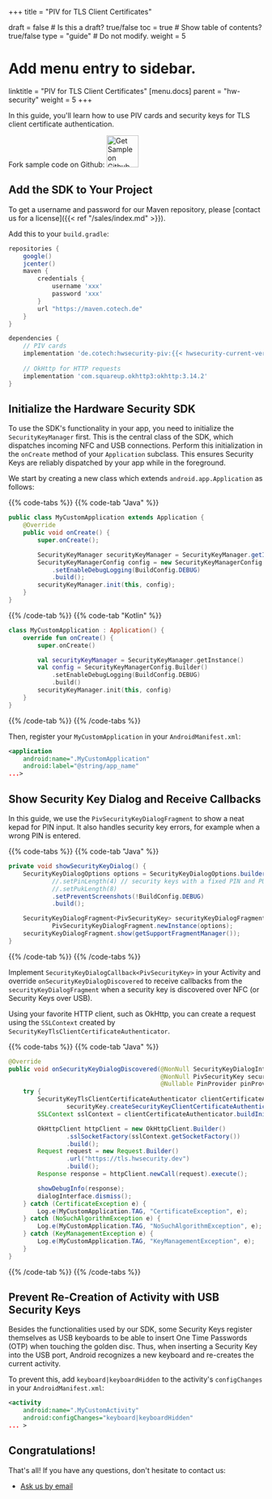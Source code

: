 +++
title = "PIV for TLS Client Certificates"

draft = false  # Is this a draft? true/false
toc = true  # Show table of contents? true/false
type = "guide"  # Do not modify.
weight = 5

# Add menu entry to sidebar.
linktitle = "PIV for TLS Client Certificates"
[menu.docs]
  parent = "hw-security"
  weight = 5
+++

In this guide, you'll learn how to use PIV cards and security keys for TLS client certificate authentication.

<div class="row">
  <div class="col-sm-12 text-center">
  Fork sample code on Github:
  <a href="https://github.com/cotechde/hwsecurity-samples/tree/main/tls-sample"><img class="mx-auto d-block" src="/img/github-badge-small.png" alt="Get Sample on Github" height="63" style="margin:0;"></a>
  </div>
</div>

## Add the SDK to Your Project

To get a username and password for our Maven repository, please [contact us for a license]({{< ref "/sales/index.md" >}}).

Add this to your ``build.gradle``:

```gradle
repositories {
    google()
    jcenter()
    maven {
        credentials {
            username 'xxx'
            password 'xxx'
        }
        url "https://maven.cotech.de"
    }
}

dependencies {
    // PIV cards
    implementation 'de.cotech:hwsecurity-piv:{{< hwsecurity-current-version >}}'
    
    // OkHttp for HTTP requests
    implementation 'com.squareup.okhttp3:okhttp:3.14.2'
}
```

## Initialize the Hardware Security SDK

To use the SDK's functionality in your app, you need to initialize the ``SecurityKeyManager`` first.
This is the central class of the SDK, which dispatches incoming NFC and USB connections.
Perform this initialization in the ``onCreate`` method of your ``Application`` subclass.
This ensures Security Keys are reliably dispatched by your app while in the foreground.

We start by creating a new class which extends ``android.app.Application`` as follows:

{{% code-tabs %}}
{{% code-tab "Java" %}}
```java
public class MyCustomApplication extends Application {
    @Override
    public void onCreate() {
        super.onCreate();

        SecurityKeyManager securityKeyManager = SecurityKeyManager.getInstance();
        SecurityKeyManagerConfig config = new SecurityKeyManagerConfig.Builder()
            .setEnableDebugLogging(BuildConfig.DEBUG)
            .build();
        securityKeyManager.init(this, config);
    }
}
```
{{% /code-tab %}}
{{% code-tab "Kotlin" %}}
```kotlin
class MyCustomApplication : Application() {
    override fun onCreate() {
        super.onCreate()

        val securityKeyManager = SecurityKeyManager.getInstance()
        val config = SecurityKeyManagerConfig.Builder()
            .setEnableDebugLogging(BuildConfig.DEBUG)
            .build()
        securityKeyManager.init(this, config)
    }
}
```
{{% /code-tab %}}
{{% /code-tabs %}}

Then, register your ``MyCustomApplication`` in your ``AndroidManifest.xml``:

```xml
<application 
    android:name=".MyCustomApplication"
    android:label="@string/app_name" 
...>
```


## Show Security Key Dialog and Receive Callbacks

In this guide, we use the ``PivSecurityKeyDialogFragment`` to show a neat kepad for PIN input.
It also handles security key errors, for example when a wrong PIN is entered.

{{% code-tabs %}}
{{% code-tab "Java" %}}
```java
private void showSecurityKeyDialog() {
    SecurityKeyDialogOptions options = SecurityKeyDialogOptions.builder()
            //.setPinLength(4) // security keys with a fixed PIN and PUK length improve the UX
            //.setPukLength(8)
            .setPreventScreenshots(!BuildConfig.DEBUG)
            .build();

    SecurityKeyDialogFragment<PivSecurityKey> securityKeyDialogFragment =
            PivSecurityKeyDialogFragment.newInstance(options);
    securityKeyDialogFragment.show(getSupportFragmentManager());
}
```
{{% /code-tab %}}
{{% /code-tabs %}}

Implement ``SecurityKeyDialogCallback<PivSecurityKey>`` in your Activity and override ``onSecurityKeyDialogDiscovered`` to receive callbacks from the ``securityKeyDialogFragment`` when a security key is discovered over NFC (or Security Keys over USB).

Using your favorite HTTP client, such as OkHttp, you can create a request using the ``SSLContext`` created by ``SecurityKeyTlsClientCertificateAuthenticator``.

{{% code-tabs %}}
{{% code-tab "Java" %}}
```java
@Override
public void onSecurityKeyDialogDiscovered(@NonNull SecurityKeyDialogInterface dialogInterface,
                                          @NonNull PivSecurityKey securityKey,
                                          @Nullable PinProvider pinProvider) throws IOException {
    try {
        SecurityKeyTlsClientCertificateAuthenticator clientCertificateAuthenticator =
                securityKey.createSecurityKeyClientCertificateAuthenticator(pinProvider);
        SSLContext sslContext = clientCertificateAuthenticator.buildInitializedSslContext();

        OkHttpClient httpClient = new OkHttpClient.Builder()
                .sslSocketFactory(sslContext.getSocketFactory())
                .build();
        Request request = new Request.Builder()
                .url("https://tls.hwsecurity.dev")
                .build();
        Response response = httpClient.newCall(request).execute();

        showDebugInfo(response);
        dialogInterface.dismiss();
    } catch (CertificateException e) {
        Log.e(MyCustomApplication.TAG, "CertificateException", e);
    } catch (NoSuchAlgorithmException e) {
        Log.e(MyCustomApplication.TAG, "NoSuchAlgorithmException", e);
    } catch (KeyManagementException e) {
        Log.e(MyCustomApplication.TAG, "KeyManagementException", e);
    }
}
```
{{% /code-tab %}}
{{% /code-tabs %}}

## Prevent Re-Creation of Activity with USB Security Keys

Besides the functionalities used by our SDK, some Security Keys register themselves as USB keyboards to be able to insert One Time Passwords (OTP) when touching the golden disc.
Thus, when inserting a Security Key into the USB port, Android recognizes a new keyboard and re-creates the current activity.

To prevent this, add ``keyboard|keyboardHidden`` to the activity's ``configChanges`` in your ``AndroidManifest.xml``:

```xml
<activity
    android:name=".MyCustomActivity"
    android:configChanges="keyboard|keyboardHidden"
... >
```

## Congratulations!

That's all! If you have any questions, don't hesitate to contact us: <ul class="connect-links fa-ul"><li><i class="fa-li fas fa-comments"></i><a href="mailto:support@hwsecurity.dev?subject=Developer Question&amp;body=I have a question regarding...">Ask us by email</a></li></ul>
